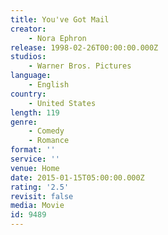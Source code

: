 ```yaml
---
title: You've Got Mail
creator:
    - Nora Ephron
release: 1998-02-26T00:00:00.000Z
studios:
    - Warner Bros. Pictures
language:
    - English
country:
    - United States
length: 119
genre:
    - Comedy
    - Romance
format: ''
service: ''
venue: Home
date: 2015-01-15T05:00:00.000Z
rating: '2.5'
revisit: false
media: Movie
id: 9489
---
```



